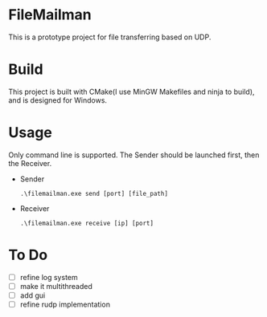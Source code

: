 # FileMailman
This is a prototype project for file transferring based on UDP.
# Build
This project is built with CMake(I use MinGW Makefiles and ninja to build), and is designed for Windows.
# Usage
Only command line is supported. The Sender should be launched first, then the Receiver.
- Sender
    ```
    .\filemailman.exe send [port] [file_path]
    ```
- Receiver
    ```
    .\filemailman.exe receive [ip] [port]
    ```
# To Do
- [ ] refine log system
- [ ] make it multithreaded
- [ ] add gui
- [ ] refine rudp implementation